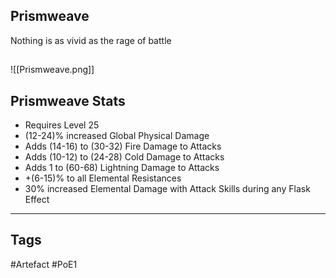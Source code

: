 ## Prismweave
Nothing is as vivid as the rage of battle
##
![[Prismweave.png]]
## Prismweave Stats
- Requires Level 25
- (12-24)% increased Global Physical Damage
- Adds (14-16) to (30-32) Fire Damage to Attacks
- Adds (10-12) to (24-28) Cold Damage to Attacks
- Adds 1 to (60-68) Lightning Damage to Attacks
- +(6-15)% to all Elemental Resistances
- 30% increased Elemental Damage with Attack Skills during any Flask Effect


---
## Tags
#Artefact
#PoE1